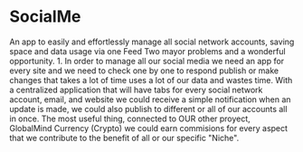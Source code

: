 # SocialMe
An app to easily and effortlessly manage all social network accounts, saving space and data usage via one Feed
Two mayor problems and a wonderful opportunity. 1. In order to manage all our social media we need an app for every site and we need to check one by one to respond publish or make changes that takes a lot of time uses a lot of our data and wastes time.
With a centralized application that will have tabs for every social network account, email, and website we could receive a simple notification when an update is made, we could also publish to different or all of our accounts all in once.
The most useful thing, connected to OUR other proyect, GlobalMind Currency (Crypto) we could earn commisions for every aspect that we contribute to the benefit of all or our specific "Niche".
